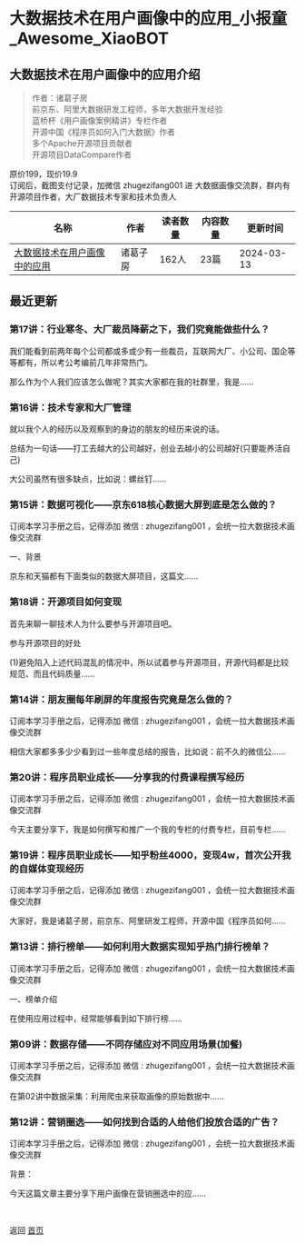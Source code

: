 # 大数据技术在用户画像中的应用_小报童_Awesome_XiaoBOT

## 大数据技术在用户画像中的应用介绍
> 作者：诸葛子房    
前京东、阿里大数据研发工程师，多年大数据开发经验    
蓝桥杯《用户画像案例精讲》专栏作者    
开源中国《程序员如何入门大数据》作者    
多个Apache开源项目贡献者    
开源项目DataCompare作者    
    
原价199，现价19.9    
订阅后，截图支付记录，加微信 zhugezifang001 进 大数据画像交流群，群内有开源项目作者，大厂数据技术专家和技术负责人  
  


|名称|作者|读者数量|内容数量|更新时间|
|---|---|---|---|---|
|[大数据技术在用户画像中的应用](https://xiaobot.net/p/userProfile?refer=0b133df9-27dc-423b-8101-639049001c13)|诸葛子房|162人|23篇|2024-03-13|

## 最近更新
### 第17讲：行业寒冬、大厂裁员降薪之下，我们究竟能做些什么？

我们能看到前两年每个公司都或多或少有一些裁员，互联网大厂、小公司、国企等等都有，所以考公考编前几年非常热门。

那么作为个人我们应该怎么做呢？其实大家都在我的社群里，我是......

### 第16讲：技术专家和大厂管理

就以我个人的经历以及观察到的身边的朋友的经历来说的话。

总结为一句话——打工去越大的公司越好，创业去越小的公司越好(只要能养活自己)

大公司虽然有很多缺点，比如说：螺丝钉......

### 第15讲：数据可视化——京东618核心数据大屏到底是怎么做的？

订阅本学习手册之后，记得添加 微信 : zhugezifang001 ，会统一拉大数据技术画像交流群

一、背景

京东和天猫都有下面类似的数据大屏项目，这篇文......

### 第18讲：开源项目如何变现

首先来聊一聊技术人为什么要参与开源项目吧。

参与开源项目的好处

(1)避免陷入上述代码混乱的情况中，所以试着参与开源项目，开源代码都是比较规范、而且代码质量......

### 第14讲：朋友圈每年刷屏的年度报告究竟是怎么做的？

订阅本学习手册之后，记得添加 微信 : zhugezifang001 ，会统一拉大数据技术画像交流群

相信大家都多多少少看到过一些年度总结的报告，比如说：前不久的微信公......

### 第20讲：程序员职业成长——分享我的付费课程撰写经历

订阅本学习手册之后，记得添加 微信 : zhugezifang001 ，会统一拉大数据技术画像交流群

今天主要分享下，我是如何撰写和推广一个我的专栏的付费专栏，目前专栏......

### 第19讲：程序员职业成长——知乎粉丝4000，变现4w，首次公开我的自媒体变现经历

订阅本学习手册之后，记得添加 微信 : zhugezifang001 ，会统一拉大数据技术画像交流群

大家好，我是诸葛子房，前京东、阿里研发工程师，开源中国《程序员如何......

### 第13讲：排行榜单——如何利用大数据实现知乎热门排行榜单？

订阅本学习手册之后，记得添加 微信 : zhugezifang001 ，会统一拉大数据技术画像交流群

一、榜单介绍

在使用应用过程中，经常能够看到如下排行榜......

### 第09讲：数据存储——不同存储应对不同应用场景(加餐)

订阅本学习手册之后，记得添加 微信 : zhugezifang001 ，会统一拉大数据技术画像交流群

在第02讲中数据采集：利用爬虫来获取画像的原始数据中......

### 第12讲：营销圈选——如何找到合适的人给他们投放合适的广告？

订阅本学习手册之后，记得添加 微信 : zhugezifang001 ，会统一拉大数据技术画像交流群

背景：

今天这篇文章主要分享下用户画像在营销圈选中的应......


<a href="https://github.com/Reno9527/awesome-xiaobot" style="color: white; text-decoration: none;">awesome-xiaobot</a>

返回 [首页](../README.md)
